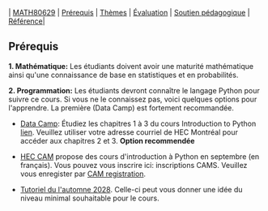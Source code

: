 | [MATH80629](main.md) | [Prérequis](prerequisition.md) | [Thèmes](session.md) | [Évaluation](evaluation.md) |  [Soutien pédagogique](support.md) | [Référence](refrence.md)|


## Prérequis

**1. Mathématique:** 
Les étudiants doivent avoir une maturité mathématique ainsi qu'une connaissance de base en statistiques et en probabilités.


**2. Programmation:** 
Les étudiants devront connaître le langage Python pour suivre ce cours. Si vous ne le connaissez pas, voici quelques options pour l'apprendre. La première (Data Camp) est fortement recommandée.


- [Data Camp](https://www.datacamp.com/onboarding/create_account?track_id=17): Étudiez les chapitres 1 à 3 du cours Introduction to Python [lien](https://www.datacamp.com/groups/shared_links/d8833e84f66e8de38ca3de07987087f93561cfd2b03a636c6d0156a699e8de50). Veuillez utiliser votre adresse courriel de HEC Montréal pour accéder aux chapitres 2 et 3.  **Option recommendée**


- [HEC CAM]() propose des cours d'introduction à Python en septembre (en français). Vous pouvez vous inscrire ici: inscriptions CAMS. Veuillez vous enregister par [CAM registration](https://inscription.hec.ca/cams/).
- [Tutoriel du l'automne 2028](http://www.cs.toronto.edu/~lcharlin/courses/80-629/tutorial_f18.html). Celle-ci peut vous donner une idée du niveau minimal souhaitable pour le cours.



